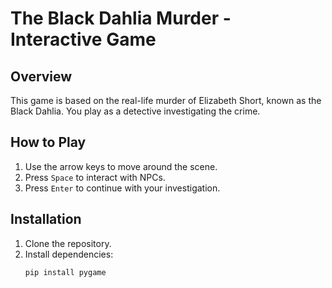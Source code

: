 # The Black Dahlia Murder - Interactive Game

## Overview
This game is based on the real-life murder of Elizabeth Short, known as the Black Dahlia. You play as a detective investigating the crime.

## How to Play
1. Use the arrow keys to move around the scene.
2. Press `Space` to interact with NPCs.
3. Press `Enter` to continue with your investigation.

## Installation
1. Clone the repository.
2. Install dependencies:
   ```bash
   pip install pygame
